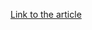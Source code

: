 [Link to the article](https://www.rapid7.com/blog/post/2023/11/08/ghostlocker-a-work-in-progress-raas/)
